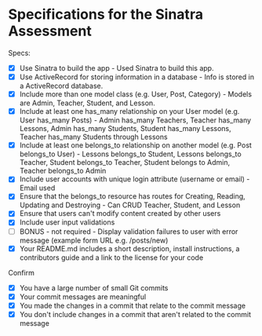 # Specifications for the Sinatra Assessment

Specs:
- [x] Use Sinatra to build the app - Used Sinatra to build this app.
- [x] Use ActiveRecord for storing information in a database - Info is stored in a ActiveRecord database.
- [x] Include more than one model class (e.g. User, Post, Category) - Models are Admin, Teacher, Student, and Lesson.
- [x] Include at least one has_many relationship on your User model (e.g. User has_many Posts) - Admin has_many Teachers, Teacher has_many Lessons, Admin has_many Students, Student has_many Lessons, Teacher has_many Students through Lessons
- [x] Include at least one belongs_to relationship on another model (e.g. Post belongs_to User) - Lessons belongs_to Student, Lessons belongs_to Teacher, Student belongs_to Teacher, Student belongs to Admin, Teacher belongs_to Admin
- [x] Include user accounts with unique login attribute (username or email) - Email used
- [x] Ensure that the belongs_to resource has routes for Creating, Reading, Updating and Destroying - Can CRUD Teacher, Student, and Lesson
- [x] Ensure that users can't modify content created by other users
- [x] Include user input validations
- [ ] BONUS - not required - Display validation failures to user with error message (example form URL e.g. /posts/new)
- [x] Your README.md includes a short description, install instructions, a contributors guide and a link to the license for your code

Confirm
- [x] You have a large number of small Git commits
- [x] Your commit messages are meaningful
- [x] You made the changes in a commit that relate to the commit message
- [x] You don't include changes in a commit that aren't related to the commit message